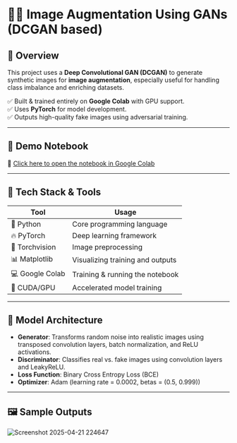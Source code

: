 
# 🧠✨ Image Augmentation Using GANs (DCGAN based)  

## 📌 Overview

This project uses a **Deep Convolutional GAN (DCGAN)** to generate synthetic images for **image augmentation**, especially useful for handling class imbalance and enriching datasets.  

✅ Built & trained entirely on **Google Colab** with GPU support.  
✅ Uses **PyTorch** for model development.  
✅ Outputs high-quality fake images using adversarial training.

---

## 🚀 Demo Notebook

🔗 [Click here to open the notebook in Google Colab](https://colab.research.google.com/drive/1uLwsVU38ukE8bldt1InDKk-W2sXMaurN?usp=sharing)

---

## 🔧 Tech Stack & Tools

| Tool              | Usage                            |
|-------------------|----------------------------------|
| 🐍 Python         | Core programming language         |
| 🔥 PyTorch        | Deep learning framework           |
| 🧪 Torchvision     | Image preprocessing               |
| 📊 Matplotlib     | Visualizing training and outputs  |
| 💻 Google Colab   | Training & running the notebook   |
| 💾 CUDA/GPU       | Accelerated model training        |

---

## 🧠 Model Architecture

- **Generator**: Transforms random noise into realistic images using transposed convolution layers, batch normalization, and ReLU activations.
- **Discriminator**: Classifies real vs. fake images using convolution layers and LeakyReLU.
- **Loss Function**: Binary Cross Entropy Loss (BCE)
- **Optimizer**: Adam (learning rate = 0.0002, betas = (0.5, 0.999))

---

## 🖼️ Sample Outputs


![Screenshot 2025-04-21 224647](https://github.com/user-attachments/assets/954da17a-286a-46f7-842e-f5eb69ec885a)




